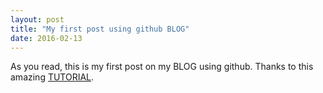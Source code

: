 ```yaml
---
layout: post
title: "My first post using github BLOG"
date: 2016-02-13
---
```


As you read, this is my first post on my BLOG using github.
Thanks to this amazing [TUTORIAL](http://jmcglone.com/guides/github-pages/).
